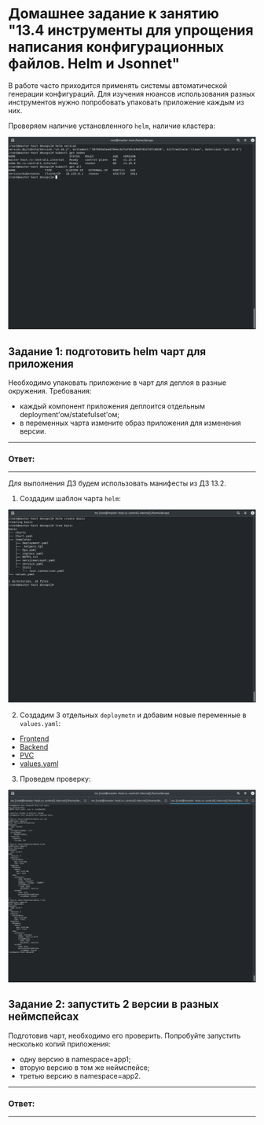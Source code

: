 # Домашнее задание к занятию "13.4 инструменты для упрощения написания конфигурационных файлов. Helm и Jsonnet"
В работе часто приходится применять системы автоматической генерации конфигураций. Для изучения нюансов использования разных инструментов нужно попробовать упаковать приложение каждым из них.

Проверяем наличие установленного `helm`, наличие кластера:

![13_4_1.png](https://github.com/psvitov/devops-netology/blob/main/Homework/devkub_homework_13_4/13_4_1.png)


## Задание 1: подготовить helm чарт для приложения
Необходимо упаковать приложение в чарт для деплоя в разные окружения. Требования:
* каждый компонент приложения деплоится отдельным deployment’ом/statefulset’ом;
* в переменных чарта измените образ приложения для изменения версии.

---
### Ответ:
---

Для выполнения ДЗ будем использовать манифесты из ДЗ 13.2.

1. Создадим шаблон чарта `helm`:

![13_4_2.png](https://github.com/psvitov/devops-netology/blob/main/Homework/devkub_homework_13_4/13_4_2.png)


2. Создадим 3 отдельных `deploymetn` и добавим новые переменные в `values.yaml`:

- [Frontend](https://github.com/psvitov/devops-netology/blob/main/Homework/devkub_homework_13_4/deploy-f.yml)
- [Backend](https://github.com/psvitov/devops-netology/blob/main/Homework/devkub_homework_13_4/deploy-b.yml)
- [PVC](https://github.com/psvitov/devops-netology/blob/main/Homework/devkub_homework_13_4/deploy-pvc.yml)
- [values.yaml](https://github.com/psvitov/devops-netology/blob/main/Homework/devkub_homework_13_4/values.yaml)

3. Проведем проверку:

![13_4_3.png](https://github.com/psvitov/devops-netology/blob/main/Homework/devkub_homework_13_4/13_4_3.png)





## Задание 2: запустить 2 версии в разных неймспейсах
Подготовив чарт, необходимо его проверить. Попробуйте запустить несколько копий приложения:
* одну версию в namespace=app1;
* вторую версию в том же неймспейсе;
* третью версию в namespace=app2.

---
### Ответ:
---




